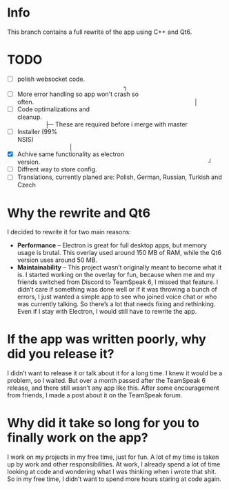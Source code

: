 # Info

This branch contains a full rewrite of the app using C++ and Qt6.

# TODO

- [ ] polish websocket code.                                        ┐
- [ ] More error handling so app won't crash so often.                            │
- [ ] Code optimalizations and cleanup.                                   ├─ These are required before i merge with master
- [ ] Installer (99% NSIS)                                         │
- [x] Achive same functionality as electron version.                              ┘
- [ ] Diffrent way to store config.
- [ ] Translations, currently planed are: Polish, German, Russian, Turkish and Czech

# Why the rewrite and Qt6

I decided to rewrite it for two main reasons:

- **Performance** – Electron is great for full desktop apps, but memory usage is brutal. This overlay used around 150 MB of RAM, while the Qt6 version uses around 50 MB.
- **Maintainability** – This project wasn’t originally meant to become what it is. I started working on the overlay for fun, because when me and my friends switched from Discord to TeamSpeak 6, I missed that feature. I didn’t care if something was done well or if it was throwing a bunch of errors, I just wanted a simple app to see who joined voice chat or who was currently talking. So there’s a lot that needs fixing and rethinking. Even if I stay with Electron, I would still have to rewrite the app.

# If the app was written poorly, why did you release it?

I didn’t want to release it or talk about it for a long time. I knew it would be a problem, so I waited. But over a month passed after the TeamSpeak 6 release, and there still wasn’t any app like this. After some encouragement from friends, I made a post about it on the TeamSpeak forum.

# Why did it take so long for you to finally work on the app?

I work on my projects in my free time, just for fun. A lot of my time is taken up by work and other responsibilities. At work, I already spend a lot of time looking at code and wondering what I was thinking when i wrote that shit. So in my free time, I didn’t want to spend more hours staring at code again.
